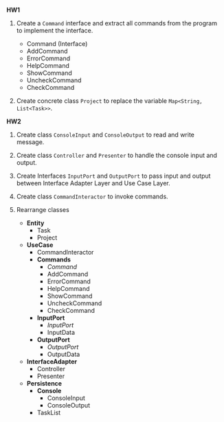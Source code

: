 **HW1**
1. Create a `Command` interface and extract all commands from the program to implement the interface.
   - Command (Interface)
   - AddCommand
   - ErrorCommand
   - HelpCommand
   - ShowCommand
   - UncheckCommand
   - CheckCommand

2. Create concrete class `Project` to replace the variable `Map<String, List<Task>>`.

**HW2**
1. Create class `ConsoleInput` and `ConsoleOutput` to read and write message.

2. Create class `Controller` and `Presenter` to handle the console input and output.

3. Create Interfaces `InputPort` and `OutputPort` to pass input and output between Interface Adapter Layer and Use Case Layer.

4. Create class `CommandInteractor` to invoke commands.

5. Rearrange classes
   -  **Entity**
        -    Task
        -    Project
    -  **UseCase**
        -    CommandInteractor
        -    **Commands**
             - *Command*
             - AddCommand
             - ErrorCommand
             - HelpCommand
             - ShowCommand
             - UncheckCommand
             - CheckCommand
        -    **InputPort**
             -    *InputPort*
             -    InputData
        -    **OutputPort**
             -    *OutputPort*
             -    OutputData
    -  **InterfaceAdapter**
        -    Controller
        -    Presenter
    -  **Persistence**
        -    **Console**
             -    ConsoleInput
             -    ConsoleOutput
        -    TaskList
